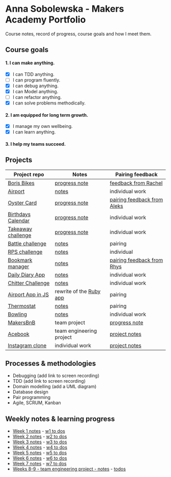 # Anna Sobolewska - Makers Academy Portfolio

Course notes, record of progress, course goals and how I meet them.

## Course goals

#### 1. I can make anything.
- [x] I can TDD anything.
- [ ] I can program fluently.
- [x] I can debug anything.
- [x] I can Model anything.
- [ ] I can refactor anything.
- [x] I can solve problems methodically.

#### 2. I am equipped for long term growth.

- [x] I manage my own wellbeing.
- [x] I can learn anything.

#### 3. I help my teams succeed.

## Projects

Project repo | Notes | Pairing feedback
--- | --- | ---
[Boris Bikes](https://github.com/aniasobo/Boris-Bikes) |  [progress note](https://github.com/aniasobo/portfolio/blob/master/challenges/boris-bikes.md) | [feedback from Rachel](https://github.com/aniasobo/portfolio/blob/master/feedback/Feedback-from-Rachel.pdf)
[Airport](https://github.com/aniasobo/airport_challenge) |  [notes](https://github.com/aniasobo/portfolio/blob/master/challenges/airport.md) | individual work  
[Oyster Card](https://github.com/aniasobo/oystercard1) | [progress note](https://github.com/aniasobo/portfolio/blob/master/challenges/oystercard.md) | [pairing feedback from Aleks](https://github.com/aniasobo/portfolio/blob/master/feedback/Feedback%20from%20Aleks%20-%20June%204.pdf)
[Birthdays Calendar](https://github.com/aniasobo/birthdaycal) | [progress note](https://github.com/aniasobo/portfolio/blob/master/challenges/birthdays.md) | individual work
[Takeaway challenge](https://github.com/aniasobo/takeaway-challenge) | [progress note](https://github.com/aniasobo/portfolio/blob/master/challenges/takeaway.md) | individual work
[Battle challenge](https://github.com/aniasobo/poki-battle) | [notes](https://github.com/aniasobo/portfolio/blob/master/challenges/battle.md) | pairing
[RPS challenge](https://github.com/aniasobo/rps-challenge) | [notes](https://github.com/aniasobo/portfolio/blob/master/challenges/rps.md) | individual
[Bookmark manager](https://github.com/aniasobo/bookmark-challenge) | [notes](https://github.com/aniasobo/portfolio/blob/master/challenges/bookmark-manager.md) | [pairing feedback from Rhys](https://github.com/aniasobo/portfolio/blob/master/feedback/feedback%20from%20Rhys.md)
[Daily Diary App](https://github.com/aniasobo/daily-diary-app) | [notes](https://github.com/aniasobo/portfolio/blob/master/challenges/daily-diary.md) | individual work
[Chitter Challenge](https://github.com/aniasobo/chitter-challenge) | [notes](https://github.com/aniasobo/portfolio/blob/master/challenges/chitter.md) | individual work
[Airport App in JS](https://github.com/aniasobo/Airport-JS) | rewrite of the [Ruby app](https://github.com/aniasobo/airport_challenge) | pairing  
[Thermostat](https://github.com/aniasobo/thermostat) | [notes](https://github.com/aniasobo/portfolio/blob/master/challenges/thermostat.md) | pairing 
[Bowling](https://github.com/aniasobo/bowling-challenge) | [notes](https://github.com/aniasobo/portfolio/blob/master/challenges/bowling.md) | individual work
[MakersBnB](https://github.com/carlfjones/MakersBnB) | team project | [progress note](https://github.com/aniasobo/portfolio/blob/master/challenges/makersbnb.md)
[Acebook](https://github.com/bengscott2/acebook-livewire) | team engineering project | [project notes](https://github.com/aniasobo/portfolio/blob/master/challenges/acebook.md) 
[Instagram clone](https://github.com/aniasobo/instagram-challenge) | individual work | [project notes](https://github.com/aniasobo/portfolio/blob/master/challenges/instagram.md)


## Processes & methodologies

- Debugging (add link to screen recording)
- TDD (add link to screen recording)
- Domain modelling (add a UML diagram)
- Database design
- Pair programming
- Agile, SCRUM, Kanban


## Weekly notes & learning progress

- [Week 1 notes](https://github.com/aniasobo/portfolio/blob/master/notes/week-1-notes.md) - [w1 to dos](https://github.com/aniasobo/portfolio/blob/master/goals/week-1-todos.md)
- [Week 2 notes](https://github.com/aniasobo/portfolio/blob/master/notes/week-2-notes.md) - [w2 to dos](https://github.com/aniasobo/portfolio/blob/master/goals/week-2-todos.md)
- [Week 3 notes](https://github.com/aniasobo/portfolio/blob/master/notes/week-3-notes.md) - [w3 to dos](https://github.com/aniasobo/portfolio/blob/master/goals/week-3-todos.md)
- [Week 4 notes](https://github.com/aniasobo/portfolio/blob/master/notes/week-4-notes.md) - [w4 to dos](https://github.com/aniasobo/portfolio/blob/master/goals/week-4-todos.md)
- [Week 5 notes](https://github.com/aniasobo/portfolio/blob/master/notes/week-5-notes.md) - [w5 to dos](https://github.com/aniasobo/portfolio/blob/master/goals/week-5-todos.md)
- [Week 6 notes](https://github.com/aniasobo/portfolio/blob/master/notes/week-6-notes.md) - [w6 to dos](https://github.com/aniasobo/portfolio/blob/master/goals/week-6-todos.md)
- [Week 7 notes](https://github.com/aniasobo/portfolio/blob/master/notes/week-7-notes.md) - [w7 to dos](https://github.com/aniasobo/portfolio/blob/master/goals/week-7-todos.md)
- [Weeks 8-9 - team engineering project - notes](https://github.com/aniasobo/portfolio/blob/master/notes/weeks-8-9-notes.md) - [todos](https://github.com/aniasobo/portfolio/blob/master/goals/weeks-8-9-todos.md)